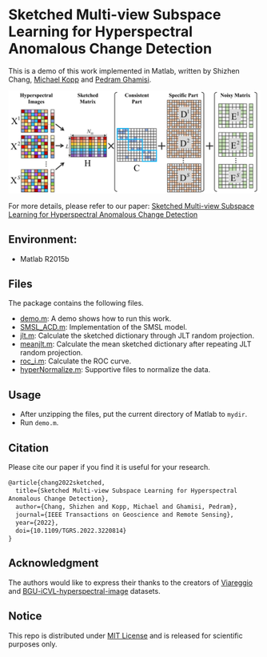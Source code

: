 # Sketched Multi-view Subspace Learning for Hyperspectral Anomalous Change Detection

This is a demo of this work implemented in Matlab, written by Shizhen Chang, [Michael Kopp](https://github.com/mkk20) and [Pedram Ghamisi](https://www.pedram-ghamisi.com/).

![](figure/flowchart.png)

For more details, please refer to our paper: [Sketched Multi-view Subspace Learning for Hyperspectral Anomalous Change Detection](https://arxiv.org/abs/2210.04271)

## Environment:
* Matlab R2015b

## Files
The package contains the following files.
* [demo.m](demo.m): A demo shows how to run this work.
* [SMSL_ACD.m](SMSL_ACD.m): Implementation of the SMSL model.
* [jlt.m](jlt.m): Calculate the sketched dictionary through JLT random projection.
* [meanjlt.m](meanjlt.m): Calculate the mean sketched dictionary after repeating JLT random projection.
* [roc_i.m](roc_i.m): Calculate the ROC curve.
* [hyperNormalize.m](hyperNormalize.m): Supportive files to normalize the data.

## Usage
* After unzipping the files, put the current directory of Matlab to `mydir`.
* Run `demo.m`.
## Citation
Please cite our paper if you find it is useful for your research.
```
@article{chang2022sketched,
  title={Sketched Multi-view Subspace Learning for Hyperspectral Anomalous Change Detection},
  author={Chang, Shizhen and Kopp, Michael and Ghamisi, Pedram},
  journal={IEEE Transactions on Geoscience and Remote Sensing}, 
  year={2022},
  doi={10.1109/TGRS.2022.3220814}
}
```

## Acknowledgment
The authors would like to express their thanks to the creators of [Viareggio](https://ieeexplore.ieee.org/document/7430258) and [BGU-iCVL-hyperspectral-image](https://icvl.cs.bgu.ac.il/hyperspectral/) datasets.

## Notice
This repo is distributed under [MIT License](LICENSE) and is released for scientific purposes only.
